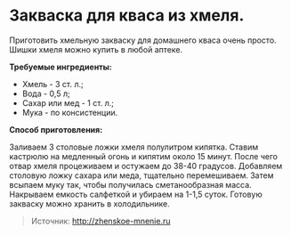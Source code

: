 # Закваска для кваса из хмеля.
Приготовить хмельную закваску для домашнего кваса очень просто. Шишки хмеля можно купить в любой аптеке.

**Требуемые ингредиенты:**

- Хмель - 3 ст. л.;
- Вода - 0,5 л;
- Сахар или мед - 1 ст. л.;
- Мука - по консистенции.

**Способ приготовления:**

Заливаем 3 столовые ложки хмеля полулитром кипятка. Ставим кастрюлю на медленный огонь и кипятим около 15 минут. После чего отвар хмеля процеживаем и остужаем до 38-40 градусов. Добавляем столовую ложку сахара или меда, тщательно перемешиваем. Затем всыпаем муку так, чтобы получилась сметанообразная масса. Накрываем емкость салфеткой и убираем на 1-1,5 суток. Готовую закваску можно хранить в холодильнике.

> Источник: http://zhenskoe-mnenie.ru
